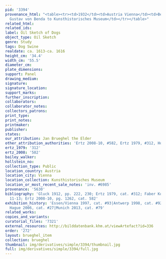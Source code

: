 ```yaml
---
pid: '3394'
provenance_html: "<table><tr><td>1932</td><td>Austria Vienna</td><td>Bequethed by
  Gustav von Benda to Kunsthistorisches Museum</td></tr></table>"
related_html: 
related_ids: 
label: Oil Sketch of Dogs
object_type: Oil Sketch
genre: Study
tags: Dog Swine
realdate: ca. 1613-ca. 1616
height_cm: '34.4'
width_cm: '55.5'
diameter_cm: 
plate_dimensions: 
support: Panel
drawing_medium: 
signature: 
signature_location: 
support_marks: 
further_inscription: 
collaborators: 
collaborator_notes: 
collectors_patrons: 
print_type: 
print_notes: 
printmaker: 
publisher: 
states: 
our_attribution: Jan Brueghel the Elder
other_attribution_authorities: 'Ertz 2008-10, #582, Ertz 1979, #312, Honig database'
ertz_1979: '312'
ertz_2008: '582'
bailey_walker: 
hollstein_no: 
collection_type: Public
location_country: Austria
location_city: Vienna
location_collection: Kunsthistorisches Museum
location_or_most_recent_sale_notes: 'inv. #6985'
provenance: '5630'
bibliography: 'Gluck 1912, pp. 222, 230; Ertz 1979, cat. #312; Faber Kolb 2005, pp.
  11-13; Ertz 2008-10, pg. 1262, cat. 582'
exhibition_history: 'Essen/Vienna 1997, cat. #93|Antwerp 1998, cat. #92|Los Angeles/The
  Hague 2006, cat. #27|Munich 2013, cat. #79'
related_works: 
copies_and_variants: 
curatorial_files: '7321'
external_resources: http://bilddatenbank.khm.at/viewArtefact?id=336
order: '272'
layout: brueghel_item
collection: brueghel
thumbnail: img/derivatives/simple/3394/thumbnail.jpg
full: img/derivatives/simple/3394/full.jpg
---
```

